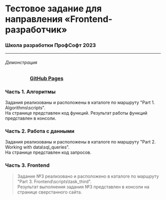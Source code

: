 # Тестовое задание для направления «Frontend-разработчик»  
### Школа разработки ПрофСофт 2023  
---
###### Демонстрация
<dl>
  <dd>
    <dl>
      <dd>
        <h3><a href="https://riorustik.github.io/profsoft-test-task/">GitHub Pages</a></h3>
      </dd>
    </dl>
  </dd>
</dl> 


### Часть 1. Алгоритмы  
Задания реализованы и расположены в каталоге по маршруту "Part 1. Algorithms\scripts\".  
На странице представлен код функций. Результат работы функций представлен в консоли.  

### Часть 2. Работа с данными  
Задания реализованы и расположены в каталоге по маршруту "Part 2. Working with data\sql_queries".  
На странице представлен код запросов.  
### Часть 3. Frontend  
> Задание №3 реализовано и расположено в каталоге по маршруту "Part 3. Frontend\scripts\task_third".  
> Результат выполнения задания №3 представлен в консоли на  странице сверстанного сайта.

